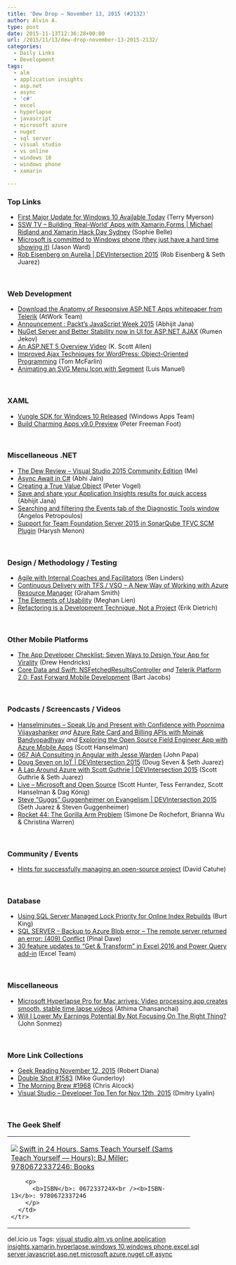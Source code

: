 ```yaml
---
title: 'Dew Drop – November 13, 2015 (#2132)'
author: Alvin A.
type: post
date: 2015-11-13T12:36:28+00:00
url: /2015/11/13/dew-drop-november-13-2015-2132/
categories:
  - Daily Links
  - Development
tags:
  - alm
  - application insights
  - asp.net
  - async
  - 'c#'
  - excel
  - hyperlapse
  - javascript
  - microsoft azure
  - nuget
  - sql server
  - visual studio
  - vs online
  - windows 10
  - windows phone
  - xamarin

---
```

### <a name="top"></a>Top Links

  * <a href="http://blogs.windows.com/windowsexperience/2015/11/12/first-major-update-for-windows-10-available-today/?WT.mc_id=DX_MVP4025064" target="_blank">First Major Update for Windows 10 Available Today</a> (Terry Myerson)
  * <a href="http://tv.ssw.com/6523/building-real-world-apps-with-xamarin-forms-michael-ridland-and-xamarin-hack-day-sydney" target="_blank">SSW TV &#8211; Building ‘Real-World’ Apps with Xamarin.Forms | Michael Ridland and Xamarin Hack Day Sydney</a> (Sophie Belle)
  * <a href="http://feedproxy.google.com/~r/wmexperts/~3/VCVktyfSayQ/story01.htm" target="_blank">Microsoft is committed to Windows phone (they just have a hard time showing it)</a> (Jason Ward)
  * <a href="https://channel9.msdn.com/Events/Seth-on-the-Road/DevIntersection-2015/Rob-Eisenberg-on-Aurelia?WT.mc_id=DX_MVP4025064" target="_blank">Rob Eisenberg on Aurelia | DEVIntersection 2015</a> (Rob Eisenberg & Seth Juarez)

&nbsp;

### <a name="web"></a>Web Development

  * <a href="http://feedproxy.google.com/~r/blogatworkat/~3/A6liy8vk_Hc/post.aspx" target="_blank">Download the Anatomy of Responsive ASP.NET Apps whitepaper from Telerik</a> (AtWork Team)
  * <a href="http://abhijitjana.net/2015/11/13/announcement-packts-javascript-week-2015/" target="_blank">Announcement : Packt’s JavaScript Week 2015</a> (Abhijit Jana)
  * <a href="http://tracking.feedpress.it/link/10810/2021194" target="_blank">NuGet Server and Better Stability now in UI for ASP.NET AJAX</a> (Rumen Jekov)
  * <a href="http://odetocode.com/blogs/scott/archive/2015/11/12/an-asp-net-5-overview-video.aspx" target="_blank">An ASP.NET 5 Overview Video</a> (K. Scott Allen)
  * <a href="http://code.tutsplus.com/tutorials/improved-ajax-techniques-for-wordpress-object-oriented-programming--cms-24897" target="_blank">Improved Ajax Techniques for WordPress: Object-Oriented Programming</a> (Tom McFarlin)
  * <a href="http://feedproxy.google.com/~r/tympanus/~3/u4EVMkuFcHs/" target="_blank">Animating an SVG Menu Icon with Segment</a> (Luis Manuel)

&nbsp;

### <a name="silverlight"></a>XAML

  * <a href="http://blogs.windows.com/buildingapps/2015/11/12/vungle-sdk-for-windows-10-released/?WT.mc_id=DX_MVP4025064" target="_blank">Vungle SDK for Windows 10 Released</a> (Windows Apps Team)
  * <a href="http://feedproxy.google.com/~r/PeterFoot/~3/uExUzpkYhPo/" target="_blank">Build Charming Apps v9.0 Preview</a> (Peter Freeman Foot)

&nbsp;

### <a name="dotnet"></a>Miscellaneous .NET

  * <a href="http://www.codeproject.com/Articles/1055067/The-Dew-Review-Visual-Studio-Community-Edition" target="_blank">The Dew Review – Visual Studio 2015 Community Edition</a> (Me)
  * <a href="http://www.abhijainsblog.com/2015/11/async-await-in-c.html" target="_blank">Async Await in C#</a> (Abhi Jain)
  * <a href="https://visualstudiomagazine.com/articles/2015/11/01/creating-a-true-value-object.aspx" target="_blank">Creating a True Value Object</a> (Peter Vogel)
  * <a href="http://dailydotnettips.com/2015/11/12/save-and-share-your-application-insights-results-for-quick-access/" target="_blank">Save and share your Application Insights results for quick access</a> (Abhijit Jana)
  * <a href="http://blogs.msdn.com/b/visualstudioalm/archive/2015/11/12/searching-and-filtering-the-events-tab-of-the-diagnostic-tools-window.aspx?WT.mc_id=DX_MVP4025064" target="_blank">Searching and filtering the Events tab of the Diagnostic Tools window</a> (Angelos Petropoulos)
  * <a href="http://blogs.msdn.com/b/visualstudioalm/archive/2015/11/13/support-for-team-foundation-server-2015-in-sonarqube-tfvc-scm-plugin.aspx?WT.mc_id=DX_MVP4025064" target="_blank">Support for Team Foundation Server 2015 in SonarQube TFVC SCM Plugin</a> (Harysh Menon)

&nbsp;

### <a name="design"></a>Design / Methodology / Testing

  * <a href="http://www.infoq.com/news/2015/11/agile-internal-coaches?utm_campaign=infoq_content&utm_source=infoq&utm_medium=feed&utm_term=global" target="_blank">Agile with Internal Coaches and Facilitators</a> (Ben Linders)
  * <a href="http://pleasereleaseme.net/continuous-delivery-with-tfs-vso-a-new-way-of-working-with-azure-resource-manager/" target="_blank">Continuous Delivery with TFS / VSO – A New Way of Working with Azure Resource Manager</a> (Graham Smith)
  * <a href="http://magenic.com/Blog/Post/127/The-Elements-of-Usability" target="_blank">The Elements of Usability</a> (Meghan Lien)
  * <a href="http://blog.ndepend.com/refactoring-is-a-development-technique-not-a-project/" target="_blank">Refactoring is a Development Technique, Not a Project</a> (Erik Dietrich)

&nbsp;

### <a name="mobile"></a>Other Mobile Platforms

  * <a href="http://www.developer.com/design/the-app-developer-checklist-seven-ways-to-design-your-app-for-virality.html" target="_blank">The App Developer Checklist: Seven Ways to Design Your App for Virality</a> (Drew Hendricks)
  * <a href="http://code.tutsplus.com/tutorials/core-data-and-swift-nsfetchedresultscontroller--cms-25072" target="_blank">Core Data and Swift: NSFetchedResultsController</a> _and_ <a href="http://code.tutsplus.com/tutorials/telerik-platform-20-fast-forward-mobile-development--cms-25178" target="_blank">Telerik Platform 2.0: Fast Forward Mobile Development</a> (Bart Jacobs)

&nbsp;

### <a name="podcasts"></a>Podcasts / Screencasts / Videos

  * <a href="http://www.hanselminutes.com/default.aspx?ShowID=17490" target="_blank">Hanselminutes &#8211; Speak Up and Present with Confidence with Poornima Vijayashanker</a> _and_ <a href="https://channel9.msdn.com/Shows/Azure-Friday/Azure-Rate-Card-and-Billing-APIs-with-Moinak-Bandyopadhyay?WT.mc_id=DX_MVP4025064" target="_blank">Azure Rate Card and Billing APIs with Moinak Bandyopadhyay</a> _and_ <a href="https://channel9.msdn.com/Shows/Azure-Friday/Exploring-the-Open-Source-Field-Engineer-App-with-Azure-Mobile-Apps?WT.mc_id=DX_MVP4025064" target="_blank">Exploring the Open Source Field Engineer App with Azure Mobile Apps</a> (Scott Hanselman)
  * <a href="https://devchat.tv/adventures-in-angular/067-aia-consulting-in-angular-with-jesse-warden" target="_blank">067 AiA Consulting in Angular with Jesse Warden</a> (John Papa)
  * <a href="https://channel9.msdn.com/Events/Seth-on-the-Road/DevIntersection-2015/Doug-Seven-on-IoT?WT.mc_id=DX_MVP4025064" target="_blank">Doug Seven on IoT | DEVIntersection 2015</a> (Doug Seven & Seth Juarez)
  * <a href="https://channel9.msdn.com/Events/Seth-on-the-Road/DevIntersection-2015/A-Lap-Around-Azure-with-Scott-Guthrie?WT.mc_id=DX_MVP4025064" target="_blank">A Lap Around Azure with Scott Guthrie | DEVIntersection 2015</a> (Scott Guthrie & Seth Juarez)
  * <a href="https://channel9.msdn.com/Events/TechDays-Sweden/TechDays-Sweden-2015/Live-Microsoft-and-Open-Source?WT.mc_id=DX_MVP4025064" target="_blank">Live &#8211; Microsoft and Open Source</a> (Scott Hunter, Tess Ferrandez, Scott Hanselman & Dag König)
  * <a href="https://channel9.msdn.com/Events/Seth-on-the-Road/DevIntersection-2015/Guggs-on-Evangelism?WT.mc_id=DX_MVP4025064" target="_blank">Steve “Guggs” Guggenheimer on Evangelism | DEVIntersection 2015</a> (Seth Juarez & Steven Guggenheimer)
  * <a href="http://relay.fm/rocket/44" target="_blank">Rocket 44: The Gorilla Arm Problem</a> (Simone De Rochefort, Brianna Wu & Christina Warren)

&nbsp;

### <a name="events"></a>Community / Events

  * <a href="http://blogs.msdn.com/b/eternalcoding/archive/2015/11/12/hints-for-successfully-managing-an-open-source-project.aspx?WT.mc_id=DX_MVP4025064" target="_blank">Hints for successfully managing an open-source project</a> (David Catuhe)

&nbsp;

### <a name="sql"></a>Database

  * <a href="http://feedproxy.google.com/~r/MSSQLTips-LatestSqlServerTips/~3/1jY4B6_dqlo/tip.asp" target="_blank">Using SQL Server Managed Lock Priority for Online Index Rebuilds</a> (Burt King)
  * <a href="http://blog.sqlauthority.com/2015/11/13/sql-server-backup-to-azure-blob-error-the-remote-server-returned-an-error-409-conflict/" target="_blank">SQL SERVER – Backup to Azure Blob error – The remote server returned an error: (409) Conflict</a> (Pinal Dave)
  * <a href="https://blogs.office.com/2015/11/12/30-feature-updates-to-get-transform-in-excel-2016-and-power-query-add-in/" target="_blank">30 feature updates to “Get & Transform” in Excel 2016 and Power Query add-in</a> (Excel Team)

&nbsp;

### <a name="misc"></a>Miscellaneous

  * <a href="http://research.microsoft.com/en-us/news/headlines/hyperlapse-pro-mac-2015.aspx" target="_blank">Microsoft Hyperlapse Pro for Mac arrives: Video processing app creates smooth, stable time lapse videos</a> (Athima Chansanchai)
  * <a href="http://simpleprogrammer.com/2015/11/12/will-i-lower-my-earnings-potential-by-not-focusing-on-the-right-thing/" target="_blank">Will I Lower My Earnings Potential By Not Focusing On The Right Thing?</a> (John Sonmez)

&nbsp;

### <a name="links"></a>More Link Collections

  * <a href="http://feeds.regulargeek.com/~r/RegularGeek/~3/Ss2uhAdt4FE/" target="_blank">Geek Reading November 12, 2015</a> (Robert Diana)
  * <a href="http://afreshcup.com/home/2015/11/12/double-shot-1583.html" target="_blank">Double Shot #1583</a> (Mike Gunderloy)
  * <a href="http://feedproxy.google.com/~r/ReflectivePerspective/~3/6t8c-xkCUbE/" target="_blank">The Morning Brew #1968</a> (Chris Alcock)
  * <a href="http://www.lyalin.com/2015/11/12/visual-studio-developer-top-ten-for-nov-12th-2015/" target="_blank">Visual Studio – Developer Top Ten for Nov 12th, 2015</a> (Dmitry Lyalin)

&nbsp;

### <a name="shelf"></a>The Geek Shelf

<div id="scid:7dc1bd33-94bd-46fd-a20b-0131235bcd47:b8d7331a-e678-4b8a-8356-e59c98d325ed" class="wlWriterEditableSmartContent" style="float: none; padding-bottom: 0px; padding-top: 0px; padding-left: 0px; margin: 0px; display: inline; padding-right: 0px">
  <table cellspacing="0" cellpadding="2" width="400" border="0" unselectable="on">
    <tr>
      <td valign="top" width="400">
        <p>
          <a title="Swift in 24 Hours, Sams Teach Yourself (Sams Teach Yourself -- Hours): BJ Miller: 9780672337246: Books" href="http://www.amazon.com/exec/obidos/ASIN/067233724X/amavin-20"><img data-recalc-dims="1" decoding="async" src="https://i0.wp.com/images.amazon.com/images/P/067233724X.01.MZZZZZZZ.jpg?w=660" border="0" align="left" style="float:left" />Swift in 24 Hours, Sams Teach Yourself (Sams Teach Yourself &#8212; Hours): BJ Miller: 9780672337246: Books</a>
        </p>
        
        <p>
          <b>ISBN</b>: 067233724X<br /><b>ISBN-13</b>: 9780672337246
        </p>
      </td>
    </tr>
  </table>
</div>

<div id="scid:0767317B-992E-4b12-91E0-4F059A8CECA8:46f2c002-cf81-4601-8af3-33bc759ab9c8" class="wlWriterEditableSmartContent" style="float: none; padding-bottom: 0px; padding-top: 0px; padding-left: 0px; margin: 0px; display: inline; padding-right: 0px">
  del.icio.us Tags: <a href="http://del.icio.us/popular/visual+studio" rel="tag">visual studio</a>,<a href="http://del.icio.us/popular/alm" rel="tag">alm</a>,<a href="http://del.icio.us/popular/vs+online" rel="tag">vs online</a>,<a href="http://del.icio.us/popular/application+insights" rel="tag">application insights</a>,<a href="http://del.icio.us/popular/xamarin" rel="tag">xamarin</a>,<a href="http://del.icio.us/popular/hyperlapse" rel="tag">hyperlapse</a>,<a href="http://del.icio.us/popular/windows+10" rel="tag">windows 10</a>,<a href="http://del.icio.us/popular/windows+phone" rel="tag">windows phone</a>,<a href="http://del.icio.us/popular/excel" rel="tag">excel</a>,<a href="http://del.icio.us/popular/sql+server" rel="tag">sql server</a>,<a href="http://del.icio.us/popular/javascript" rel="tag">javascript</a>,<a href="http://del.icio.us/popular/asp.net" rel="tag">asp.net</a>,<a href="http://del.icio.us/popular/microsoft+azure" rel="tag">microsoft azure</a>,<a href="http://del.icio.us/popular/nuget" rel="tag">nuget</a>,<a href="http://del.icio.us/popular/c%23" rel="tag">c#</a>,<a href="http://del.icio.us/popular/async" rel="tag">async</a>
</div>